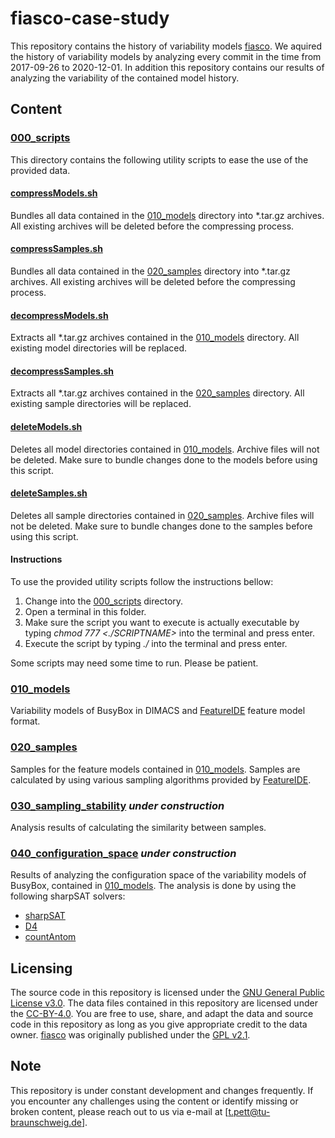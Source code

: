# fiasco-case-study
This repository contains the history of variability models [fiasco](https://github.com/kernkonzept/fiasco). We aquired the history of variability models by analyzing every commit in the time from 2017-09-26 to 2020-12-01. In addition this repository contains our results of analyzing the variability of the contained model history.

## Content

### [000_scripts](/000_scripts)
This directory contains the following utility scripts to ease the use of the provided data.
#### [compressModels.sh](/000_scripts/compressModels.sh)
Bundles all data contained in the [010_models](/010_models) directory into *.tar.gz archives. All existing archives will be deleted before the compressing process.
#### [compressSamples.sh](/000_scripts/compressSamples.sh)
Bundles all data contained in the [020_samples](/010_models) directory into *.tar.gz archives. All existing archives will be deleted before the compressing process.
#### [decompressModels.sh](/000_scripts/decompressModels.sh)
Extracts all *.tar.gz archives contained in the [010_models](/010_models) directory. All existing model directories will be replaced.
#### [decompressSamples.sh](/000_scripts/decompressSamples.sh)
Extracts all *.tar.gz archives contained in the [020_samples](/020_samples) directory. All existing sample directories will be replaced.
#### [deleteModels.sh](/000_scripts/deleteModels.sh)
Deletes all model directories contained in [010_models](/010_models). Archive files will not be deleted. Make sure to bundle changes done to the models before using this script.
#### [deleteSamples.sh](/000_scripts/deleteSamples.sh)
Deletes all sample directories contained in [020_samples](/020_samples). Archive files will not be deleted. Make sure to bundle changes done to the samples before using this script.

#### Instructions
To use the provided utility scripts follow the instructions bellow:
1. Change into the [000_scripts](/000_scripts/) directory.
2. Open a terminal in this folder.
3. Make sure the script you want to execute is actually executable by typing *chmod 777 <./SCRIPTNAME>* into the terminal and press enter.
4. Execute the script by typing *./<SCRIPTNAME>* into the terminal and press enter.

Some scripts may need some time to run. Please be patient.

### [010_models](/010_models/)
Variability models of BusyBox in DIMACS and [FeatureIDE](https://featureide.github.io/) feature model format.

### [020_samples](/020_samples/)
Samples for the feature models contained in [010_models](/010_models). Samples are calculated by using various sampling algorithms provided by [FeatureIDE](https://featureide.github.io/).

### [030_sampling_stability](/030_sampling_stability/) *under construction*
Analysis results of calculating the similarity between samples.

### [040_configuration_space](/040_configuration_space/) *under construction*
Results of analyzing the configuration space of the variability models of BusyBox, contained in [010_models](/010_models). The analysis is done by using the following sharpSAT solvers:
* [sharpSAT]()
* [D4]()
* [countAntom]()

<!--- # ### [050_clause_analysis](/050_clause_analysis/)
Results of analyzing the differences in clause sizes between consecutive variability models of BusyBox.-->

## Licensing
The source code in this repository is licensed under the [GNU General Public License v3.0](/LICENSE). The data files contained in this repository are licensed under the [CC-BY-4.0](/cc-by-4.0.md). You are free to use, share, and adapt the data and source code in this repository as long as you give appropriate credit to the data owner. [fiasco](https://github.com/kernkonzept/fiasco) was originally published under the [GPL v2.1](https://github.com/kernkonzept/fiasco/blob/master/COPYING).

## Note
This repository is under constant development and changes frequently. If you encounter any challenges using the content or identify missing or broken content, please reach out to us via e-mail at [t.pett@tu-braunschweig.de].
